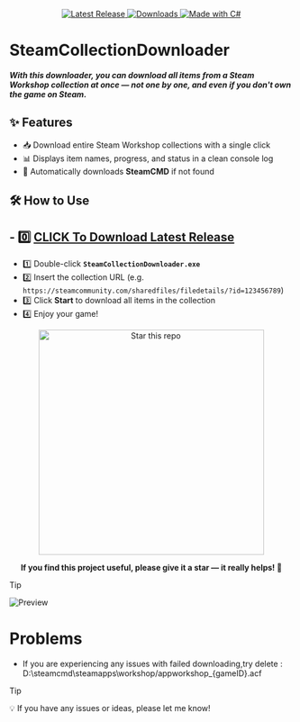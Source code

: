 <p align="center">
  <a href="https://github.com/Grzeho1/SteamCollectionDownloader/releases/tag/v1.0">
    <img src="https://img.shields.io/github/v/release/Grzeho1/SteamCollectionDownloader?style=for-the-badge&color=brightgreen&logo=github" alt="Latest Release">
  </a>
  <a href="https://github.com/Grzeho1/SteamCollectionDownloader/releases">
    <img src="https://img.shields.io/github/downloads/Grzeho1/SteamCollectionDownloader/total?style=for-the-badge&color=blue&logo=steam" alt="Downloads">
  </a>
  <a href="https://dotnet.microsoft.com/">
    <img src="https://img.shields.io/badge/Made%20with-C%23-239120?style=for-the-badge&logo=c-sharp" alt="Made with C#">
  </a>
</p>


# SteamCollectionDownloader

***With this downloader, you can download all items from a Steam Workshop collection at once — not one by one, and even if you don't own the game on Steam.***

## ✨ Features
- 📥 Download entire Steam Workshop collections with a single click  
- 📊 Displays item names, progress, and status in a clean console log  
- 🔄 Automatically downloads **SteamCMD** if not found  


## 🛠 How to Use

## - 0️⃣ [ CLICK To Download Latest Release](https://github.com/Grzeho1/SteamCollectionDownloader/releases/tag/v1.0)


- 1️⃣ Double-click **`SteamCollectionDownloader.exe`**  
- 2️⃣ Insert the collection URL (e.g. `https://steamcommunity.com/sharedfiles/filedetails/?id=123456789`)  
- 3️⃣ Click **Start** to download all items in the collection  
- 4️⃣ Enjoy your game!



<p align="center">
  <a href="https://github.com/Grzeho1/SteamCollectionDownloader/stargazers">
    <img src="https://img.shields.io/badge/⭐%20Give%20this%20project%20a%20STAR!-ffcc00?style=for-the-badge&logo=github&logoColor=black" width="400" alt="Star this repo"/>
  </a>
</p>
<p align="center">
  <b>If you find this project useful, please give it a star — it really helps! 🙌</b>
</p>

> [!TIP]  
> ![Preview](https://github.com/user-attachments/assets/34a254e6-e4be-451d-ba2c-96f31e9cc6d8)



# Problems

- If you are experiencing any issues with failed downloading,try delete : D:\steamcmd\steamapps\workshop/appworkshop_{gameID}.acf

> [!TIP]  
> 💡 If you have any issues or ideas, please let me know!


